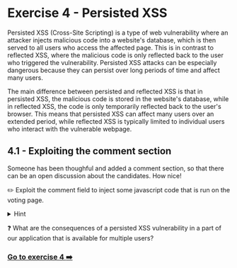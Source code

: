 # Exercise 4 - Persisted XSS

Persisted XSS (Cross-Site Scripting) is a type of web vulnerability where an attacker injects malicious code into a website's database, which is then served to all users who access the affected page. This is in contrast to reflected XSS, where the malicious code is only reflected back to the user who triggered the vulnerability. Persisted XSS attacks can be especially dangerous because they can persist over long periods of time and affect many users.

The main difference between persisted and reflected XSS is that in persisted XSS, the malicious code is stored in the website's database, while in reflected XSS, the code is only temporarily reflected back to the user's browser. This means that persisted XSS can affect many users over an extended period, while reflected XSS is typically limited to individual users who interact with the vulnerable webpage.

## 4.1 - Exploiting the comment section 

Someone has been thoughful and added a comment section, so that there can be an open discussion about the candidates. How nice! 

:pencil2: Exploit the comment field to inject some javascript code that is run on the voting page.

<details>
  <summary>Hint</summary>

  Try using the following comment as a starting point:

  ```html
<script>alert("Hacked!")</script>
  ```
</details>

:question: What are the consequences of a persisted XSS vulnerability in a part of our application that is available for multiple users?

### [Go to exercise 4 :arrow_right:](../exercise-4/README.md)
